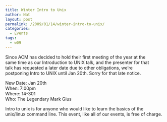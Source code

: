 ```yaml
---
title: Winter Intro to Unix
author: Nat
layout: post
permalink: /2009/01/14/winter-intro-to-unix/
categories:
  - Events
tags:
  - w09
---
```

Since ACM has decided to hold their first meeting of the year at the  
same time as our Introduction to UNIX talk, and the presenter for that  
talk has requested a later date due to other obligations, we&#8217;re  
postponing Intro to UNIX until Jan 20th. Sorry for that late notice.

New Date: Jan 20th  
When: 7:00pm  
Where: 14-301  
Who: The Legendary Mark Gius

Intro to unix is for anyone who would like to learn the basics of the unix/linux command line. This event, like all of our events, is free of charge.